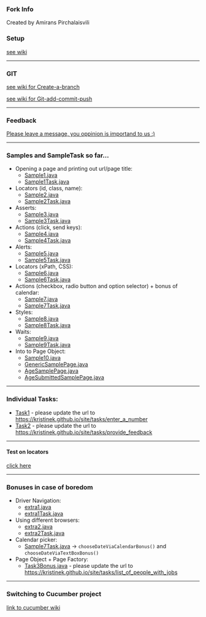 ### Fork Info
Created by Amirans Pirchalaisvili

### Setup 
[see wiki](https://github.com/KristineK/selenium_java_basic/wiki/Setup)

---
### GIT
[see wiki for Create-a-branch](https://github.com/KristineK/selenium_java_basic/wiki/Create-a-branch)

[see wiki for Git-add-commit-push](https://github.com/KristineK/selenium_java_basic/wiki/Git-add-commit-pust)

---
### Feedback

[Please leave a message, you oppinion is importand to us :)](https://trello.com/invite/b/bel4IMNA/0340db73765032bfae547143b61e58d2/bootcamp)

---
### Samples and SampleTask so far...
* Opening a page and printing out url/page title:
    * [Sample1.java](../master/src/selenium/sample/Sample1.java)
    * [Sample1Task.java](../master/src/selenium/sample/Sample1Task.java)
* Locators (id, class, name):
    * [Sample2.java](../master/src/selenium/sample/Sample2.java)
    * [Sample2Task.java](../master/src/selenium/sample/Sample2Task.java)
* Asserts:
    * [Sample3.java](../master/src/selenium/sample/Sample3.java)
    * [Sample3Task.java](../master/src/selenium/sample/Sample3Task.java)
* Actions (click, send keys):
    * [Sample4.java](../master/src/selenium/sample/Sample4.java)
    * [Sample4Task.java](../master/src/selenium/sample/Sample4Task.java)
* Alerts:
    * [Sample5.java](../master/src/selenium/sample/Sample5.java)
    * [Sample5Task.java](../master/src/selenium/sample/Sample5Task.java)
* Locators (xPath, CSS):
    * [Sample6.java](../master/src/selenium/sample/Sample6.java)
    * [Sample6Task.java](../master/src/selenium/sample/Sample6Task.java)
* Actions (checkbox, radio button and option selector) + bonus of calendar:
    * [Sample7.java](../master/src/selenium/sample/Sample7.java)
    * [Sample7Task.java](../master/src/selenium/sample/Sample7Task.java)
* Styles:
    * [Sample8.java](../master/src/selenium/sample/Sample8.java)
    * [Sample8Task.java](../master/src/selenium/sample/Sample8Task.java)
* Waits:
    * [Sample9.java](../master/src/selenium/sample/Sample9.java)
    * [Sample9Task.java](../master/src/selenium/sample/Sample9Task.java)
* Into to Page Object:    
    * [Sample10.java](../master/src/selenium/sample/Sample10.java)
    * [GenericSamplePage.java](../master/src/selenium/pages/GenericSamplePage.java)
    * [AgeSamplePage.java](../master/src/selenium/pages/AgeSamplePage.java)
    * [AgeSubmittedSamplePage.java](../master/src/selenium/pages/AgeSubmittedSamplePage.java)

 
---
### Individual Tasks:
 * [Task1](../master/src/selenium/tasks/Task1.java) - please update the url to https://kristinek.github.io/site/tasks/enter_a_number    
 * [Task2](../master/src/selenium/tasks/Task2.java) - please update the url to https://kristinek.github.io/site/tasks/provide_feedback     
---
#### Test on locators
[click here](https://docs.google.com/forms/d/e/1FAIpQLSfVURa4wYHQrKUzXNwg5JeduAfpBuGQkpmMuHIF6Wfd9ivWEQ/viewform?usp=sf_link)

---
 ### Bonuses in case of boredom
 * Driver Navigation:
     * [extra1.java](../master/src/selenium/sample/extra/extra1.java)
     * [extra1Task.java](../master/src/selenium/sample/extra/extra1Task.java)
 * Using different browsers:
     * [extra2.java](../master/src/selenium/sample/extra2.java)
     * [extra2Task.java](../master/src/selenium/sample/extra2Task.java)
  * Calendar picker:   
     * [Sample7Task.java](../master/src/selenium/sample/Sample7Task.java) -> `chooseDateViaCalendarBonus()` and `chooseDateViaTextBoxBonus()`
  * Page Object + Page Factory:
     * [Task3Bonus.java](../master/src/selenium/tasks/Task3Bonus.java) - please update the url to https://kristinek.github.io/site/tasks/list_of_people_with_jobs    
---
### Switching to Cucumber project
[link to cucumber wiki](https://github.com/KristineK/cucumber_java_basic/wiki/Setup)

